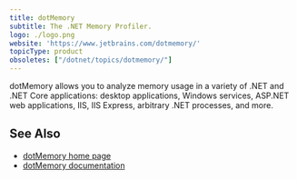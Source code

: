 ```yaml
---
title: dotMemory
subtitle: The .NET Memory Profiler.
logo: ./logo.png
website: 'https://www.jetbrains.com/dotmemory/'
topicType: product
obsoletes: ["/dotnet/topics/dotmemory/"]
---
```


dotMemory allows you to analyze memory usage in a variety of .NET and .NET Core applications: desktop applications, Windows services, ASP.NET web applications, IIS, IIS Express, arbitrary .NET processes, and more.

## See Also
- [dotMemory home page](https://www.jetbrains.com/dotmemory/)
- [dotMemory documentation](https://www.jetbrains.com/dotmemory/documentation/)
